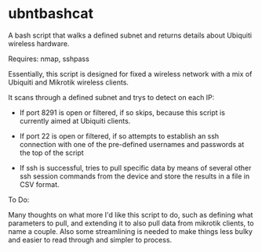 # ubntbashcat
A bash script that walks a defined subnet and returns details about Ubiquiti wireless hardware.

Requires:
nmap, sshpass

Essentially, this script is designed for fixed a wireless network with a mix of Ubiquiti and Mikrotik wireless clients.

It scans through a defined subnet and trys to detect on each IP:

- If port 8291 is open or filtered, if so skips, because this script is currently aimed at Ubiquiti clients.

- If port 22 is open or filtered, if so attempts to establish an ssh connection with one of the pre-defined usernames and passwords at the top of the script

- If ssh is successful, tries to pull specific data by means of several other ssh session commands from the device and store the results in a file in CSV format.


To Do:

Many thoughts on what more I'd like this script to do, such as defining what parameters to pull, and extending it to also pull data from mikrotik clients, to name a couple.  Also some streamlining is needed to make things less bulky and easier to read through and simpler to process.
